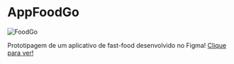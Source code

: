 # AppFoodGo

![FoodGo](https://github.com/JoaoEduSB/AppFoodGo/assets/146045770/84a74a2f-f0ca-4497-aaf3-d5db5ada9c03)
<br>

Prototipagem de um aplicativo de fast-food desenvolvido no Figma!
[Clique para ver!](https://www.figma.com/design/SAOK9cBuy44aB8hKempAl6/Projeto-11?node-id=0%3A1&t=DSrl5M86nZ5HGr9T-1)
